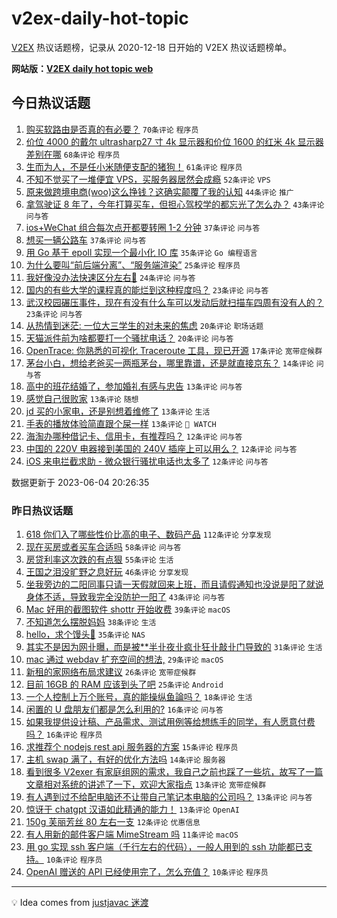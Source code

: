 # v2ex-daily-hot-topic

[V2EX](https://www.v2ex.com/) 热议话题榜，记录从 2020-12-18 日开始的 V2EX 热议话题榜单。

**网站版：[V2EX daily hot topic web](https://boojack.github.io/v2ex-daily-hot-topic-web/)**

## 今日热议话题

<!-- TODAY BEGIN -->

1. [购买软路由是否真的有必要？](https://www.v2ex.com/t/945653) `70条评论` `程序员`
1. [价位 4000 的戴尔 ultrasharp27 寸 4k 显示器和价位 1600 的红米 4k 显示器差别在哪](https://www.v2ex.com/t/945602) `68条评论` `程序员`
1. [生而为人，不是任小米随便支配的猪狗！](https://www.v2ex.com/t/945694) `61条评论` `程序员`
1. [不知不觉买了一堆便宜 VPS，买服务器居然会成瘾](https://www.v2ex.com/t/945609) `52条评论` `VPS`
1. [原来做跨境电商(woo)这么挣钱？这确实颠覆了我的认知](https://www.v2ex.com/t/945757) `44条评论` `推广`
1. [拿驾驶证 8 年了，今年打算买车，但担心驾校学的都忘光了怎么办？](https://www.v2ex.com/t/945656) `43条评论` `问与答`
1. [ios+WeChat 组合每次点开都要转圈 1-2 分钟](https://www.v2ex.com/t/945599) `37条评论` `问与答`
1. [想买一辆公路车](https://www.v2ex.com/t/945630) `37条评论` `问与答`
1. [用 Go 基于 epoll 实现一个最小化 IO 库](https://www.v2ex.com/t/945616) `35条评论` `Go 编程语言`
1. [为什么要叫“前后端分离”、“服务端渲染”](https://www.v2ex.com/t/945682) `25条评论` `程序员`
1. [我好像没办法快速区分左右🥵](https://www.v2ex.com/t/945729) `24条评论` `问与答`
1. [国内的有些大学的课程真的能烂到这种程度吗？](https://www.v2ex.com/t/945753) `23条评论` `问与答`
1. [武汉校园碾压事件，现在有没有什么车可以发动后就扫描车四周有没有人的？](https://www.v2ex.com/t/945606) `23条评论` `问与答`
1. [从热情到迷茫: 一位大三学生的对未来的焦虑](https://www.v2ex.com/t/945715) `20条评论` `职场话题`
1. [天猫派件前为啥都要打一个骚扰电话？](https://www.v2ex.com/t/945645) `20条评论` `问与答`
1. [OpenTrace: 你熟悉的可视化 Traceroute 工具，现已开源](https://www.v2ex.com/t/945596) `17条评论` `宽带症候群`
1. [茅台小白，想给老爸买一两瓶茅台，哪里靠谱，还是就直接京东？](https://www.v2ex.com/t/945603) `14条评论` `问与答`
1. [高中的班花结婚了，参加婚礼有感与忠告](https://www.v2ex.com/t/945765) `13条评论` `问与答`
1. [感觉自己很败家](https://www.v2ex.com/t/945737) `13条评论` `随想`
1. [jd 买的小家电，还是别想着维修了](https://www.v2ex.com/t/945676) `13条评论` `生活`
1. [手表的播放体验简直跟个屎一样](https://www.v2ex.com/t/945646) `13条评论` ` WATCH`
1. [海淘办哪种借记卡、信用卡，有推荐吗？](https://www.v2ex.com/t/945673) `12条评论` `问与答`
1. [中国的 220V 电器接到美国的 240V 插座上可以用么？](https://www.v2ex.com/t/945641) `12条评论` `问与答`
1. [iOS 来电拦截求助 - 微众银行骚扰电话也太多了](https://www.v2ex.com/t/945638) `12条评论` `问与答`

数据更新于 2023-06-04 20:26:35

<!-- TODAY END -->

### 昨日热议话题

<!-- YESTERDAY BEGIN -->

1. [618 你们入了哪些性价比高的电子、数码产品](https://www.v2ex.com/t/945412) `112条评论` `分享发现`
1. [现在买房或者买车合适吗](https://www.v2ex.com/t/945443) `58条评论` `问与答`
1. [房贷利率这次跌的有点狠](https://www.v2ex.com/t/945439) `55条评论` `生活`
1. [王国之泪没旷野之息好玩](https://www.v2ex.com/t/945458) `46条评论` `分享发现`
1. [坐我旁边的二阳同事只请一天假就回来上班，而且请假通知也没说是阳了就说身体不适，导致我完全没防护一阳了](https://www.v2ex.com/t/945488) `43条评论` `问与答`
1. [Mac 好用的截图软件 shottr 开始收费](https://www.v2ex.com/t/945497) `39条评论` `macOS`
1. [不知道怎么摆脱妈妈](https://www.v2ex.com/t/945555) `38条评论` `生活`
1. [hello，求个馒头💊](https://www.v2ex.com/t/945491) `35条评论` `NAS`
1. [其实不是因为网卝曝，而是被**半卝夜卝疯卝狂卝敲卝门导致的](https://www.v2ex.com/t/945475) `31条评论` `生活`
1. [mac 通过 webdav 扩充空间的想法,](https://www.v2ex.com/t/945402) `29条评论` `macOS`
1. [新租的家网络布局求建议](https://www.v2ex.com/t/945431) `26条评论` `宽带症候群`
1. [目前 16GB 的 RAM 应该到头了吧](https://www.v2ex.com/t/945575) `25条评论` `Android`
1. [一个人控制上万个账号，真的能操纵鱼論吗？](https://www.v2ex.com/t/945429) `18条评论` `生活`
1. [闲置的 U 盘朋友们都是怎么利用的?](https://www.v2ex.com/t/945537) `16条评论` `问与答`
1. [如果我提供设计稿、产品需求、测试用例等给想练手的同学，有人愿意付费吗？](https://www.v2ex.com/t/945445) `16条评论` `程序员`
1. [求推荐个 nodejs rest api 服务器的方案](https://www.v2ex.com/t/945506) `15条评论` `程序员`
1. [主机 swap 满了，有好的优化方法吗](https://www.v2ex.com/t/945397) `14条评论` `服务器`
1. [看到很多 V2exer 有家庭组网的需求，我自己之前也踩了一些坑，故写了一篇文章相对系统的讲述了一下，欢迎大家指点](https://www.v2ex.com/t/945554) `13条评论` `宽带症候群`
1. [有人遇到过不给配电脑还不让带自己笔记本电脑的公司吗？](https://www.v2ex.com/t/945550) `13条评论` `问与答`
1. [惊讶于 chatgpt 汉语如此精通的能力！](https://www.v2ex.com/t/945493) `13条评论` `OpenAI`
1. [150g 芙丽芳丝 80 左右一支](https://www.v2ex.com/t/945421) `12条评论` `优惠信息`
1. [有人用新的邮件客户端 MimeStream 吗](https://www.v2ex.com/t/945430) `11条评论` `macOS`
1. [用 go 实现 ssh 客户端（千行左右的代码），一般人用到的 ssh 功能都已支持。](https://www.v2ex.com/t/945576) `10条评论` `程序员`
1. [OpenAI 赠送的 API 已经使用完了，怎么充值？](https://www.v2ex.com/t/945539) `10条评论` `程序员`

<!-- YESTERDAY END -->

---

💡 Idea comes from [justjavac 迷渡](https://github.com/justjavac/)
